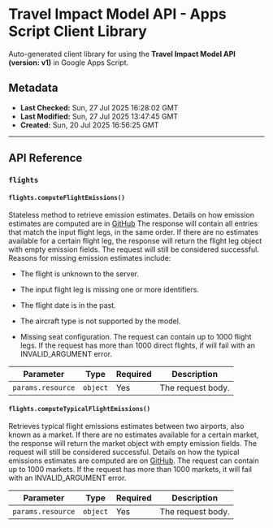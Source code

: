 # Travel Impact Model API - Apps Script Client Library

Auto-generated client library for using the **Travel Impact Model API (version: v1)** in Google Apps Script.

## Metadata

- **Last Checked:** Sun, 27 Jul 2025 16:28:02 GMT
- **Last Modified:** Sun, 27 Jul 2025 13:47:45 GMT
- **Created:** Sun, 20 Jul 2025 16:56:25 GMT



---

## API Reference

### `flights`

#### `flights.computeFlightEmissions()`

Stateless method to retrieve emission estimates. Details on how emission estimates are computed are in [GitHub](https://github.com/google/travel-impact-model) The response will contain all entries that match the input flight legs, in the same order. If there are no estimates available for a certain flight leg, the response will return the flight leg object with empty emission fields. The request will still be considered successful. Reasons for missing emission estimates include:

* The flight is unknown to the server.

* The input flight leg is missing one or more identifiers.

* The flight date is in the past.

* The aircraft type is not supported by the model.

* Missing seat configuration. The request can contain up to 1000 flight legs. If the request has more than 1000 direct flights, if will fail with an INVALID_ARGUMENT error.

| Parameter | Type | Required | Description |
|---|---|---|---|
| `params.resource` | `object` | Yes | The request body. |

#### `flights.computeTypicalFlightEmissions()`

Retrieves typical flight emissions estimates between two airports, also known as a market. If there are no estimates available for a certain market, the response will return the market object with empty emission fields. The request will still be considered successful. Details on how the typical emissions estimates are computed are on [GitHub](https://github.com/google/travel-impact-model/blob/main/projects/typical_flight_emissions.md). The request can contain up to 1000 markets. If the request has more than 1000 markets, it will fail with an INVALID_ARGUMENT error.

| Parameter | Type | Required | Description |
|---|---|---|---|
| `params.resource` | `object` | Yes | The request body. |